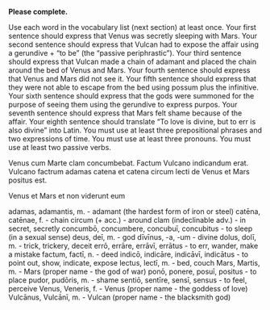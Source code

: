 **Please complete.**

Use each word in the vocabulary list (next section) at least once.
Your first sentence should express that Venus was secretly sleeping with Mars.
Your second sentence should express that Vulcan had to expose the affair using a gerundive + “to be” (the “passive periphrastic”).
Your third sentence should express that Vulcan made a chain of adamant and placed the chain around the bed of Venus and Mars.
Your fourth sentence should express that Venus and Mars did not see it.
Your fifth sentence should express that they were not able to escape from the bed using possum plus the infinitive.
Your sixth sentence should express that the gods were summoned for the purpose of seeing them using the gerundive to express purpos.
Your seventh sentence should express that Mars felt shame because of the affair.
Your eighth sentence should translate “To love is divine, but to err is also divine” into Latin.
You must use at least three prepositional phrases and two expressions of time.
You must use at least three pronouns.
You must use at least two passive verbs.



Venus cum Marte clam concumbebat. Factum Vulcano indicandum erat. Vulcano factrum adamas catena et catena circum lecti de Venus et Mars positus est.

Venus et Mars et non viderunt eum

adamas, adamantis, m. - adamant (the hardest form of iron or steel)
catēna, catēnae, f. - chain
circum (+ acc.) - around
clam (indeclinable adv.) - in secret, secretly
concumbō, concumbere, concubuī, concubitus - to sleep (in a sexual sense)
deus, deī, m. - god
dīvīnus, -a, -um - divine
dolus, dolī, m. - trick, trickery, deceit
errō, errāre, errāvī, errātus - to err, wander, make a mistake
factum, factī, n. - deed
indicō, indicāre, indicāvī, indicātus - to point out, show, indicate, expose
lectus, lectī, m. - bed, couch
Mars, Martis, m. - Mars (proper name - the god of war)
ponō, ponere, posuī, positus - to place
pudor, pudōris, m. - shame
sentiō, sentīre, sensī, sensus - to feel, perceive
Venus, Veneris, f. - Venus (proper name - the goddess of love)
Vulcānus, Vulcānī, m. - Vulcan (proper name - the blacksmith god)
